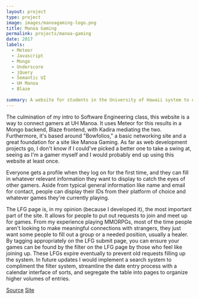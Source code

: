 ```yaml
---
layout: project
type: project
image: images/manoagaming-logo.png
title: Manoa Gaming
permalink: projects/manoa-gaming
date: 2017
labels:
  - Meteor
  - Javascript
  - Mongo
  - Underscore
  - jQuery
  - Semantic UI
  - UH Manoa
  - Blaze
  
summary: A website for students in the University of Hawaii system to use to find people to game with.
---
```


The culmination of my intro to Software Engineering class, this website is a way to connect gamers at UH Manoa. It uses Meteor for this results in a Mongo backend, Blaze frontend, with Kadira mediating the two. Furthermore, it's based around "Bowfolios," a basic networking site and a great foundation for a site like Manoa Gaming. As far as web development projects go, I don't know if I could've picked a better one to take a swing at, seeing as I'm a gamer myself and I would probably end up using this website at least once.

Everyone gets a profile when they log on for the first time, and they can fill in whatever relevant information they want to display to catch the eyes of other gamers. Aside from typical general information like name and email for contact, people can display their IDs from their platform of choice and whatever games they're currently playing. 

The LFG page is, in my opinion (because I developed it), the most important part of the site. It allows for people to put out requests to join and meet up for games. From my experience playing MMORPGs, most of the time people aren't looking to make meaningful connections with strangers, they just want some people to fill out a group or a needed position, usually a healer. By tagging appropriately on the LFG submit page, you can ensure your games can be found by the filter on the LFG page by those who feel like joining up. These LFGs expire eventually to prevent old requests filling up the system. In future updates I would implement a search system to compliment the filter system, streamline the date entry process with a calendar interface of sorts, and segregate the table into pages to organize higher volumes of entries. 



[Source](https://github.com/manoagaming/manoagaming)
[Site](http://manoagaming1.meteorapp.com/)
